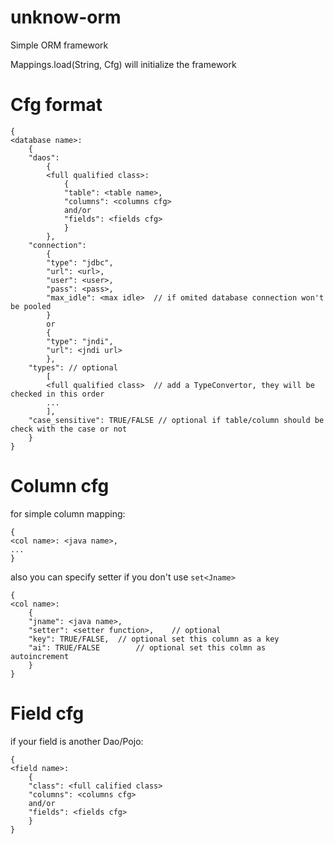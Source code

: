 unknow-orm
==========

Simple ORM framework

Mappings.load(String, Cfg) will initialize the framework

Cfg format
=========
	{
	<database name>:
		{
		"daos":
			{
			<full qualified class>:
				{
				"table": <table name>,
				"columns": <columns cfg>
				and/or
				"fields": <fields cfg>
				}
			},
		"connection":
			{
			"type": "jdbc",
			"url": <url>,
			"user": <user>,
			"pass": <pass>,
			"max_idle": <max idle>	// if omited database connection won't be pooled
			}
			or
			{
			"type": "jndi",
			"url": <jndi url>
			},
		"types": // optional
			[
			<full qualified class>	// add a TypeConvertor, they will be checked in this order
			...
			],
		"case_sensitive": TRUE/FALSE // optional if table/column should be check with the case or not
		}
	}

Column cfg
======
for simple column mapping:

	{
	<col name>: <java name>,
	...
	}

also you can specify setter if you don't use `set<Jname>`

	{
	<col name>:
		{
		"jname": <java name>,
		"setter": <setter function>,	// optional
		"key": TRUE/FALSE,	// optional set this column as a key
		"ai": TRUE/FALSE		// optional set this colmn as autoincrement
		}
	}

Field cfg
=====
if your field is another Dao/Pojo:

	{
	<field name>:
		{
		"class": <full calified class>
		"columns": <columns cfg>
		and/or
		"fields": <fields cfg>
		}
	}

